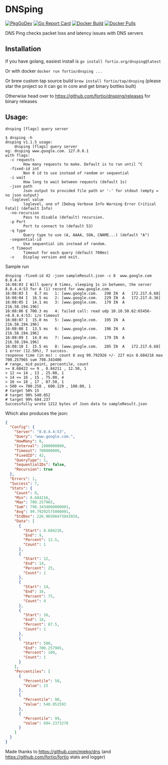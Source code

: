 # DNSping
[![PkgGoDev](https://pkg.go.dev/badge/fortio.org/dnsping?tab=overview)](https://pkg.go.dev/fortio.org/dnsping?tab=overview)
[![Go Report Card](https://goreportcard.com/badge/fortio.org/dnsping)](https://goreportcard.com/report/fortio.org/dnsping)
[![Docker Build](https://img.shields.io/docker/cloud/build/fortio/dnsping.svg)](https://hub.docker.com/r/fortio/dnsping)
[![Docker Pulls](https://img.shields.io/docker/pulls/fortio/dnsping.svg)](https://hub.docker.com/r/fortio/dnsping)

DNS Ping checks packet loss and latency issues with DNS servers

## Installation

If you have golang, easiest install is `go install fortio.org/dnsping@latest`

Or with docker `docker run fortio/dnsping ...`

Or brew custom tap source build `brew install fortio/tap/dnsping` (please star the project so it can go in core and get binary bottles built)

Otherwise head over to https://github.com/fortio/dnsping/releases for binary releases

## Usage:
`dnsping [flags] query server`

```Shell
$ dnsping -h
dnsping v1.1.5 usage:
	dnsping [flags] query server
eg:	dnsping www.google.com. 127.0.0.1
with flags:
  -c requests
    	How many requests to make. Default is to run until ^C
  -fixed-id int
    	Non 0 id to use instead of random or sequential
  -i wait
    	How long to wait between requests (default 1s)
  -json path
    	Json output to provided file path or '-' for stdout (empty = no json output)
  -loglevel value
    	loglevel, one of [Debug Verbose Info Warning Error Critical Fatal] (default Info)
  -no-recursion
    	Pass to disable (default) recursion.
  -p Port
    	Port to connect to (default 53)
  -q type
    	Query type to use (A, AAAA, SOA, CNAME...) (default "A")
  -sequential-id
    	Use sequential ids instead of random.
  -t Timeout
    	Timeout for each query (default 700ms)
  -v	Display version and exit.
```

Sample run
```
dnsping -fixed-id 42 -json sampleResult.json -c 8  www.google.com 8.8.4.4
16:08:03 I Will query 8 times, sleeping 1s in between, the server 8.8.4.4:53 for A (1) record for www.google.com.
16:08:03 I   8.7 ms   1: [www.google.com.	298	IN	A	172.217.6.68]
16:08:04 I  16.5 ms   2: [www.google.com.	229	IN	A	172.217.6.36]
16:08:05 I  14.1 ms   3: [www.google.com.	179	IN	A	216.58.194.196]
16:08:06 E 700.3 ms   4: failed call: read udp 10.10.50.62:65456->8.8.4.4:53: i/o timeout
16:08:07 I  15.0 ms   5: [www.google.com.	195	IN	A	216.58.194.196]
16:08:08 I  13.5 ms   6: [www.google.com.	196	IN	A	216.58.194.196]
16:08:09 I  14.8 ms   7: [www.google.com.	179	IN	A	216.58.194.196]
16:08:10 I  15.5 ms   8: [www.google.com.	285	IN	A	172.217.6.68]
1 error (12.50%), 7 success.
response time (in ms) : count 8 avg 99.792926 +/- 227 min 8.684216 max 700.257965 sum 798.343406
# range, mid point, percentile, count
>= 8.68422 <= 9 , 8.84211 , 12.50, 1
> 12 <= 14 , 13 , 25.00, 1
> 14 <= 16 , 15 , 75.00, 4
> 16 <= 18 , 17 , 87.50, 1
> 500 <= 700.258 , 600.129 , 100.00, 1
# target 50% 15
# target 90% 540.052
# target 99% 684.237
Successfully wrote 1212 bytes of Json data to sampleResult.json
```

Which also produces the json:
```Json
{
  "Config": {
    "Server": "8.8.4.4:53",
    "Query": "www.google.com.",
    "HowMany": 8,
    "Interval": 1000000000,
    "Timeout": 700000000,
    "FixedID": 42,
    "QueryType": 1,
    "SequentialIDs": false,
    "Recursion": true
  },
  "Errors": 1,
  "Success": 7,
  "Stats": {
    "Count": 8,
    "Min": 8.684216,
    "Max": 700.257965,
    "Sum": 798.3434060000001,
    "Avg": 99.79292575000001,
    "StdDev": 226.96508473843934,
    "Data": [
      {
        "Start": 8.684216,
        "End": 9,
        "Percent": 12.5,
        "Count": 1
      },
      {
        "Start": 12,
        "End": 14,
        "Percent": 25,
        "Count": 1
      },
      {
        "Start": 14,
        "End": 16,
        "Percent": 75,
        "Count": 4
      },
      {
        "Start": 16,
        "End": 18,
        "Percent": 87.5,
        "Count": 1
      },
      {
        "Start": 500,
        "End": 700.257965,
        "Percent": 100,
        "Count": 1
      }
    ],
    "Percentiles": [
      {
        "Percentile": 50,
        "Value": 15
      },
      {
        "Percentile": 90,
        "Value": 540.051593
      },
      {
        "Percentile": 99,
        "Value": 684.2373278
      }
    ]
  }
}
```

Made thanks to https://github.com/miekg/dns (and https://github.com/fortio/fortio stats and logger)
